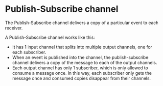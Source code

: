 # Publish-Subscribe channel

The Publish-Subscribe channel delivers a copy of a particular event to each receiver.

A Publish-Subscribe channel works like this:

* It has 1 input channel that splits into multiple output channels, one for each subscriber.
* When an event is published into the channel, the publish-subscribe channel delivers a copy of the message to each of the output channels.
* Each output channel has only 1 subscriber, which is only allowed to consume a message once. In this way, each subscriber only gets the message once and consumed copies disappear from their channels.
